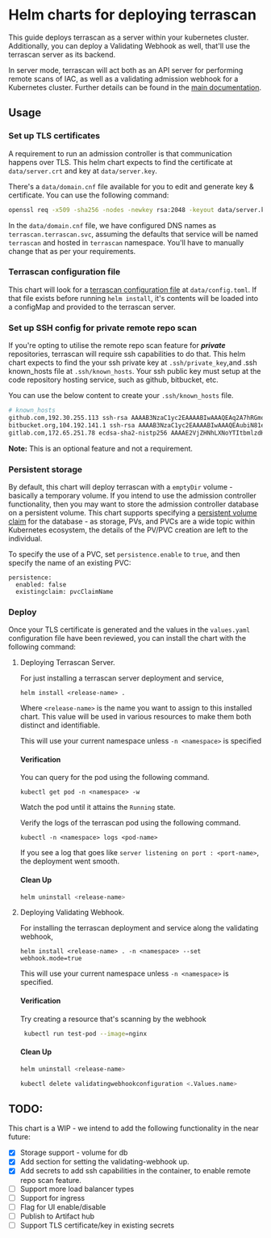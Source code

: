 # Helm charts for deploying terrascan

This guide deploys terrascan as a server within your kubernetes cluster. Additionally, you can deploy a
Validating Webhook as well, that'll use the terrascan server as its backend.

In server mode, terrascan will act both as an API server for
performing remote scans of IAC, as well as a validating admission
webhook for a Kubernetes cluster. Further details can be found in
the [main documentation](https://docs.accurics.com/projects/accurics-terrascan/en/latest/).

## Usage
### Set up TLS certificates
A requirement to run an admission controller is that communication
happens over TLS. This helm chart expects to find the certificate
at `data/server.crt` and key at `data/server.key`.

There's a `data/domain.cnf` file available for you to edit and generate key & certificate. You can use the following command:

  ```bash
  openssl req -x509 -sha256 -nodes -newkey rsa:2048 -keyout data/server.key -out data/server.crt -config data/domain.cnf
  ```

In the `data/domain.cnf` file, we have configured DNS names as `terrascan.terrascan.svc`, assuming the defaults that service
will be named `terrascan` and hosted in `terrascan` namespace. You'll have to manually change that as per your requirements.

### Terrascan configuration file
This chart will look for a [terrascan configuration
file](https://docs.accurics.com/projects/accurics-terrascan/en/latest/usage/#config-file)
at `data/config.toml`. If that file exists before running `helm
install`, it's contents will be loaded into a configMap and provided
to the terrascan server.

### Set up SSH config for private remote repo scan
If you're opting to utilise the remote repo scan feature for ***private*** repositories,
terrascan will require ssh capabilities to do that.
This helm chart expects to find the your ssh private key at `.ssh/private_key`,and .ssh known_hosts file at `.ssh/known_hosts`.
Your ssh public key must setup at the code repository hosting service, such as github, bitbucket, etc.

You can use the below content to create your `.ssh/known_hosts` file.

```bash
# known_hosts
github.com,192.30.255.113 ssh-rsa AAAAB3NzaC1yc2EAAAABIwAAAQEAq2A7hRGmdnm9tUDbO9IDSwBK6TbQa+PXYPCPy6rbTrTtw7PHkccKrpp0yVhp5HdEIcKr6pLlVDBfOLX9QUsyCOV0wzfjIJNlGEYsdlLJizHhbn2mUjvSAHQqZETYP81eFzLQNnPHt4EVVUh7VfDESU84KezmD5QlWpXLmvU31/yMf+Se8xhHTvKSCZIFImWwoG6mbUoWf9nzpIoaSjB+weqqUUmpaaasXVal72J+UX2B+2RPW3RcT0eOzQgqlJL3RKrTJvdsjE3JEAvGq3lGHSZXy28G3skua2SmVi/w4yCE6gbODqnTWlg7+wC604ydGXA8VJiS5ap43JXiUFFAaQ==
bitbucket.org,104.192.141.1 ssh-rsa AAAAB3NzaC1yc2EAAAABIwAAAQEAubiN81eDcafrgMeLzaFPsw2kNvEcqTKl/VqLat/MaB33pZy0y3rJZtnqwR2qOOvbwKZYKiEO1O6VqNEBxKvJJelCq0dTXWT5pbO2gDXC6h6QDXCaHo6pOHGPUy+YBaGQRGuSusMEASYiWunYN0vCAI8QaXnWMXNMdFP3jHAJH0eDsoiGnLPBlBp4TNm6rYI74nMzgz3B9IikW4WVK+dc8KZJZWYjAuORU3jc1c/NPskD2ASinf8v3xnfXeukU0sJ5N6m5E8VLjObPEO+mN2t/FZTMZLiFqPWc/ALSqnMnnhwrNi2rbfg/rd/IpL8Le3pSBne8+seeFVBoGqzHM9yXw==
gitlab.com,172.65.251.78 ecdsa-sha2-nistp256 AAAAE2VjZHNhLXNoYTItbmlzdHAyNTYAAAAIbmlzdHAyNTYAAABBBFSMqzJeV9rUzU4kWitGjeR4PWSa29SPqJ1fVkhtj3Hw9xjLVXVYrU9QlYWrOLXBpQ6KWjbjTDTdDkoohFzgbEY=
```
**Note:** This is an optional feature and not a requirement.

### Persistent storage
By default, this chart will deploy terrascan with a `emptyDir`
volume - basically a temporary volume. If you intend to use the
admission controller functionality, then you may want to store the
admission controller database on a persistent volume. This chart
supports specifying a [persistent volume claim](https://kubernetes.io/docs/concepts/storage/persistent-volumes/) for
the database - as storage, PVs, and PVCs are a wide topic within
Kubernetes ecosystem, the details of the PV/PVC creation are left
to the individual.

To specify the use of a PVC, set `persistence.enable` to `true`, and then specify the name of an existing PVC:

```
persistence:
  enabled: false
  existingclaim: pvcClaimName
```

### Deploy
Once your TLS certificate is generated and the values in the
`values.yaml` configuration file have been reviewed, you can install
the chart with the following command:

1. Deploying Terrascan Server.

   For just installing a terrascan server deployment and service,

    ```
    helm install <release-name> .
    ```
   Where `<release-name>` is the name you want to assign to this installed chart.
   This value will be used in various resources to make them both distinct and identifiable.

   This will use your current namespace unless `-n <namespace>` is specified

   #### Verification

   You can query for the pod using the following command.
    ```
    kubectl get pod -n <namespace> -w
    ```
   Watch the pod until it attains the `Running` state.

   Verify the logs of the terrascan pod using the following command.
    ```
    kubectl -n <namespace> logs <pod-name>
    ```
   If you see a log that goes like `server listening on port : <port-name>`, the deployment went smooth.

   #### Clean Up

    ```bash
    helm uninstall <release-name>
    ```

2. Deploying Validating Webhook.

   For installing the terrascan deployment and service along the validating webhook,

    ```
    helm install <release-name> . -n <namespace> --set webhook.mode=true
    ```
   This will use your current namespace unless `-n <namespace>` is specified.

   #### Verification
   Try creating a resource that's scanning by the webhook

   ```bash
    kubectl run test-pod --image=nginx
   ```

   #### Clean Up

    ```bash
    helm uninstall <release-name>
    ```

    ```bash
    kubectl delete validatingwebhookconfiguration <.Values.name>
    ```

## TODO:
This chart is a WIP - we intend to add the following functionality in the near future:
- [x] Storage support - volume for db
- [x] Add section for setting the validating-webhook up.
- [x] Add secrets to add ssh capabilities in the container, to enable remote repo scan feature.
- [ ] Support more load balancer types
- [ ] Support for ingress
- [ ] Flag for UI enable/disable
- [ ] Publish to Artifact hub
- [ ] Support TLS certificate/key in existing secrets
